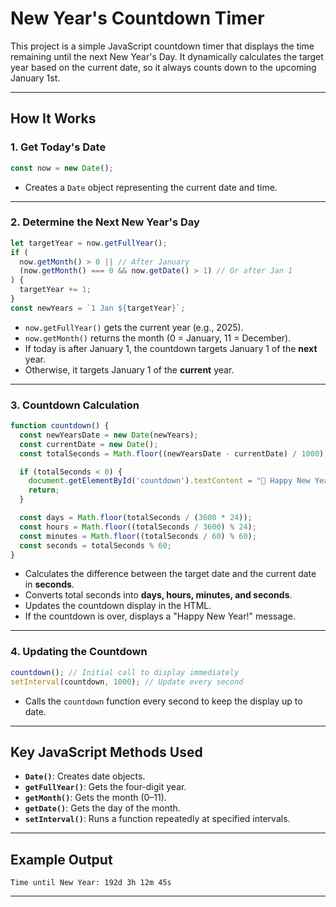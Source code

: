# New Year's Countdown Timer

This project is a simple JavaScript countdown timer that displays the time remaining until the next New Year's Day. It dynamically calculates the target year based on the current date, so it always counts down to the upcoming January 1st.

---

## How It Works

### 1. Get Today's Date

```javascript
const now = new Date();
```
- Creates a `Date` object representing the current date and time.

---

### 2. Determine the Next New Year's Day

```javascript
let targetYear = now.getFullYear();
if (
  now.getMonth() > 0 || // After January
  (now.getMonth() === 0 && now.getDate() > 1) // Or after Jan 1
) {
  targetYear += 1;
}
const newYears = `1 Jan ${targetYear}`;
```
- `now.getFullYear()` gets the current year (e.g., 2025).
- `now.getMonth()` returns the month (0 = January, 11 = December).
- If today is after January 1, the countdown targets January 1 of the **next** year.
- Otherwise, it targets January 1 of the **current** year.

---

### 3. Countdown Calculation

```javascript
function countdown() {
  const newYearsDate = new Date(newYears);
  const currentDate = new Date();
  const totalSeconds = Math.floor((newYearsDate - currentDate) / 1000);

  if (totalSeconds < 0) {
    document.getElementById('countdown').textContent = "🎉 Happy New Year! 🎉";
    return;
  }

  const days = Math.floor(totalSeconds / (3600 * 24));
  const hours = Math.floor((totalSeconds / 3600) % 24);
  const minutes = Math.floor((totalSeconds / 60) % 60);
  const seconds = totalSeconds % 60;
}
```
- Calculates the difference between the target date and the current date in **seconds**.
- Converts total seconds into **days, hours, minutes, and seconds**.
- Updates the countdown display in the HTML.
- If the countdown is over, displays a "Happy New Year!" message.

---

### 4. Updating the Countdown

```javascript
countdown(); // Initial call to display immediately
setInterval(countdown, 1000); // Update every second
```
- Calls the `countdown` function every second to keep the display up to date.

---

## Key JavaScript Methods Used

- **`Date()`**: Creates date objects.
- **`getFullYear()`**: Gets the four-digit year.
- **`getMonth()`**: Gets the month (0–11).
- **`getDate()`**: Gets the day of the month.
- **`setInterval()`**: Runs a function repeatedly at specified intervals.

---

## Example Output

```
Time until New Year: 192d 3h 12m 45s
```

---
